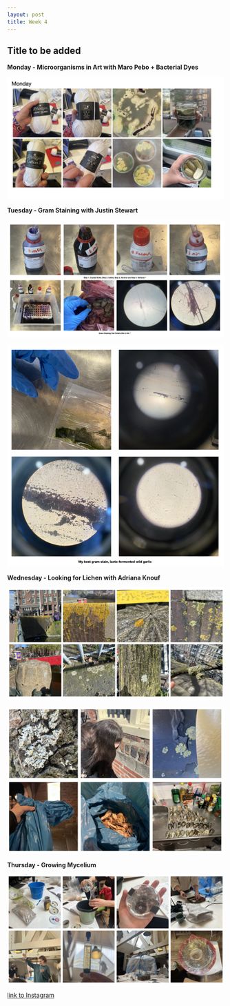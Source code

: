 ```yaml
---
layout: post
title: Week 4
---
```


## Title to be added 


**Monday - Microorganisms in Art with Maro Pebo + Bacterial Dyes**


![Week4MondayMicrobialDyes](../images/Week4MondayMicrobialDyes.jpg)


**Tuesday - Gram Staining with Justin Stewart**


![Week4TuesdayGramStainingGeneral](../images/Week4TuesdayGramStainingGeneral.jpg)


![Week4TuesdayGramStainingGarlic](../images/Week4TuesdayGramStainingGarlic.jpg)


**Wednesday - Looking for Lichen with Adriana Knouf**


![Week4WednesdayLichen](../images/Week4WednesdayLichen.jpg)


![Week4WednesdayLichen2](../images/Week4WednesdayLichen2.jpg)



**Thursday - Growing Mycelium**


![Week4ThursdayMycelium](../images/Week4ThursdayMycelium.jpg)



[link to Instagram ](https://www.instagram.com/carolina.minana/)
